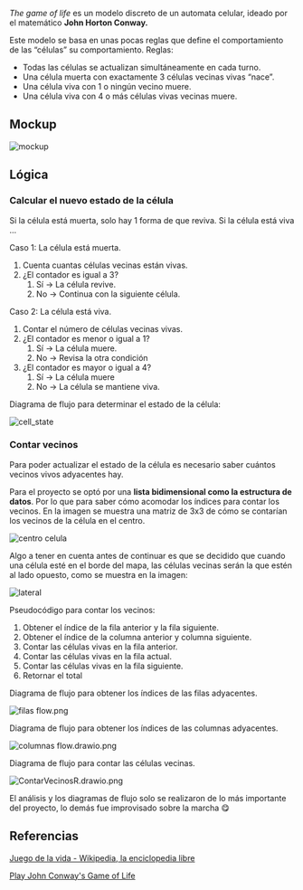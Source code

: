 *The game of life* es un modelo discreto de un automata celular, ideado por el matemático **John Horton Conway.**

Este modelo se basa en unas pocas reglas que define el comportamiento de las “células” su comportamiento. Reglas:

- Todas las células se actualizan simultáneamente en cada turno.
- Una célula muerta con exactamente 3 células vecinas vivas “nace”.
- Una célula viva con 1 o ningún vecino muere.
- Una célula viva con 4 o más células vivas vecinas muere.

## Mockup

![mockup](https://i.ibb.co/fNNQ846/Untitled.png)

## Lógica

### Calcular el nuevo estado de la célula

Si la célula está muerta, solo hay 1 forma de que reviva. Si la célula está viva …

Caso 1: La célula está muerta.

1. Cuenta cuantas células vecinas están vivas.
2. ¿El contador es igual a 3?
    1. Sí → La célula revive.
    2. No → Continua con la siguiente célula.

Caso 2: La célula está viva.

1. Contar el número de células vecinas vivas.
2. ¿El contador es menor o igual a 1?
    1. Sí → La célula muere.
    2. No → Revisa la otra condición
3. ¿El contador es mayor o igual a 4?
    1. Sí → La célula muere
    2. No → La célula se mantiene viva.

Diagrama de flujo para determinar el estado de la célula:

![cell_state](https://i.ibb.co/mN5zzm7/The-game-of-life-Conway-drawio.png)

### Contar vecinos

Para poder actualizar el estado de la célula es necesario saber cuántos vecinos vivos adyacentes hay.

Para el proyecto se optó por una **lista bidimensional como la estructura de datos**. Por lo que para saber cómo acomodar los índices para contar los vecinos. En la imagen se muestra una matriz de 3x3 de cómo se contarían los vecinos de la célula en el centro.

![centro celula](https://i.ibb.co/KqR5FnL/celula-centro.png)

Algo a tener en cuenta antes de continuar es que se decidido que cuando una célula esté en el borde del mapa, las células vecinas serán la que estén al lado opuesto, como se muestra en la imagen:

![lateral](https://i.ibb.co/my4rbnK/celula-lateral.png)

Pseudocódigo para contar los vecinos:

1. Obtener el índice de la fila anterior y la fila siguiente.
2. Obtener el índice de la columna anterior y columna siguiente.
3. Contar las células vivas en la fila anterior.
4. Contar las células vivas en la fila actual.
5. Contar las células vivas en la fila siguiente.
6. Retornar el total

Diagrama de flujo para obtener los índices de las filas adyacentes.

![filas flow.png](https://i.ibb.co/CtLSg3W/filas-flow-1.png)

Diagrama de flujo para obtener los índices de las columnas adyacentes.

![columnas flow.drawio.png](https://i.ibb.co/zb3Ymmv/columnas-flow-drawio-1.png)

Diagrama de flujo para contar las células vecinas.

![ContarVecinosR.drawio.png](https://i.ibb.co/x6YfNF0/Contar-Vecinos-R-drawio.png)

El análisis y los diagramas de flujo solo se realizaron de lo más importante del proyecto, lo demás fue improvisado sobre la marcha 😋

## Referencias

[Juego de la vida - Wikipedia, la enciclopedia libre](https://es.wikipedia.org/wiki/Juego_de_la_vida)

[Play John Conway's Game of Life](https://playgameoflife.com/info)
